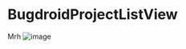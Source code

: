 # BugdroidProjectListView
Mrh
![image](https://user-images.githubusercontent.com/70514044/146551631-9de58601-b5d2-4f31-ae8f-0949e0dfcf3e.png)
